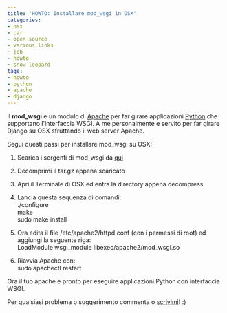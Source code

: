 ```yaml
---
title: 'HOWTO: Installare mod_wsgi in OSX'
categories:
- osx
- car
- open source
- various links
- job
- howto
- snow leopard
tags:
- howto
- python
- apache
- django
---
```

Il **mod_wsgi** e un modulo di [Apache](http://apache.org/) per far girare
applicazioni [Python](http://www.python.org) che supportano l'interfaccia
WSGI. A me personalmente e servito per far girare Django su OSX sfruttando il
web server Apache.

Segui questi passi per installare mod_wsgi su OSX:

  1. Scarica i sorgenti di mod_wsgi da [qui](http://code.google.com/p/modwsgi/downloads/list)
  2. Decomprimi il tar.gz appena scaricato
  3. Apri il Terminale di OSX ed entra la directory appena decompress
  4. Lancia questa sequenza di comandi:  
./configure  
make  
sudo make install

  5. Ora edita il file /etc/apache2/httpd.conf (con i permessi di root) ed aggiungi la seguente riga:  
LoadModule wsgi_module     libexec/apache2/mod_wsgi.so

  6. Riavvia Apache con:  
sudo apachectl restart

  

  
Ora il tuo apache e pronto per eseguire applicazioni Python con interfaccia
WSGI.

Per qualsiasi problema o suggerimento commenta o
[scrivimi]({{site.url}}/chi-e-diegor/)! :)

